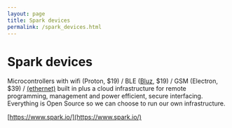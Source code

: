 ```yaml
---
layout: page
title: Spark devices
permalink: /spark_devices.html
---
```

# Spark devices

Microcontrollers with wifi (Proton, $19) / BLE ([Bluz](hhttps://www.kickstarter.com/projects/264813863/bluz-bluetooth-made-smarter), $19) / GSM (Electron, $39) / [(ethernet)](https://community.spark.io/t/proto-wired-ethernet-spark/6624) built in plus a cloud infrastructure for remote programming, management and power efficient, secure interfacing. Everything is Open Source so we can choose to run our own infrastructure.

[https://www.spark.io/](https://www.spark.io/)
